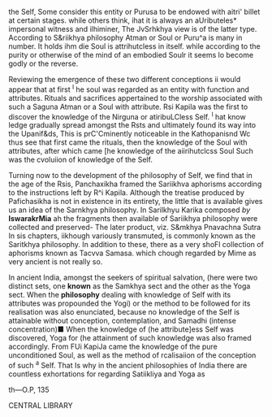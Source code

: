 the Self, Some consider this entity or Purusa to be endowed with aitri' billet at certain stages. while others think, ihat it is always an aUributeles\* impersonal witness and ilhiminer, The JvSrhkhya view is of the latter type. According to S&riikhya philosophy Atman or Soul or Puru^a is many in number. It holds ihm die Soul is attrihutcless in itself. while according to the purity or otherwise of the mind of an embodied Soulr it seems lo become godly or the reverse.

Reviewing the emergence of these two different conceptions ii would appear that at first <sup>I</sup> he soul was regarded as an entity with function and attributes. Rituals and sacrifices appertained to the worship associated with such a Saguna Atman or a Soul with attribute. Rsi Kapila was the first to discover the knowledge of the Nirguna or atiribuLCless Self. <sup>I</sup> hat know ledge gradually spread amongst the Rsts and ultimately found its way into the Upanif&ds, This is prC'Cminently noticeable in the Kathopanisnd Wc thus see that first came the rituals, then the knowledge of the Soul with attributes, after which came [he knowledge of the aiirihutclcss Soul Such was the cvoluiion of knowledge of the Self.

Turning now to the development of the philosophy of Self, we find that in the age of the Rsis, Panchaxikha framed the Sariikhva aphorisms according to the instructions left by R^i Kapila. Although the treatise produced by Pafichasikha is not in existence in its entirety, the little that is available gives us an idea of the Sarnkhya philosophy. In Sarilkhyu Karika composed *by* **IswarakrMia** ah the fragments then available of Sariikhya philosophy were collected and preserved- The later product, viz. S&mkhya Pnavachna Sutra In sis chapters, iikhough variously transmuted, is commonly known as the Saritkhya philosophy. In addition to these, there as a very shoFl collection of aphorisms known as Tacvva Samasa. which chough regarded by Mime as very ancient is not really so.

In ancient India, amongst the seekers of spiritual salvation, (here were two distinct sets, one **known** as the Samkhya sect and the other as the Yoga sect. When the **philosophy** dealing with knowledge of Self with its attributes was propounded the Yogi) or the method to be followed for its realisation was also enunciated, because no knowledge of the Self is attainable without conception, contemplation, and Samadhi (intense concentration)■ When the knowledge of (he attribute]ess Self was discovered, Yoga for (he attainment of such knowledge was also framed accordingly. From FUi KapiJa came the knowledge of the pure unconditioned Soul, as well as the method of rcalisaiion of the conception of such <sup>a</sup> Self. That Is why in the ancient philosophies of India there are countless exhortations for regarding Satiikliya and Yoga as

th—O.P, 135

CENTRAL LIBRARY